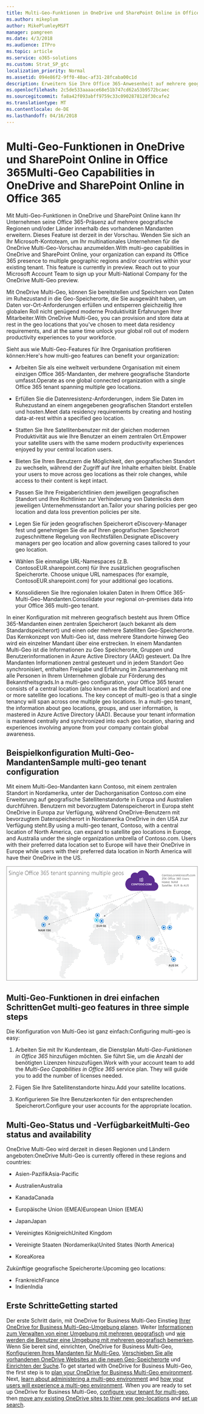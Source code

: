 ```yaml
---
title: Multi-Geo-Funktionen in OneDrive und SharePoint Online in Office 365
ms.author: mikeplum
author: MikePlumleyMSFT
manager: pamgreen
ms.date: 4/3/2018
ms.audience: ITPro
ms.topic: article
ms.service: o365-solutions
ms.custom: Strat_SP_gtc
localization_priority: Normal
ms.assetid: 094e86f2-9ff0-40ac-af31-28fcaba00c1d
description: Erweitern Sie Ihre Office 365-Anwesenheit auf mehrere geografische Regionen mit Multi-Geo-Funktionen in OneDrive und SharePoint Online.
ms.openlocfilehash: 2c5de533aaaace68e51b747cd62a53b9572bcaec
ms.sourcegitcommit: fa8a42f093abff9759c33c0902878128f30cafe2
ms.translationtype: MT
ms.contentlocale: de-DE
ms.lasthandoff: 04/16/2018
---
```

# <a name="multi-geo-capabilities-in-onedrive-and-sharepoint-online-in-office-365"></a><span data-ttu-id="5fb42-103">Multi-Geo-Funktionen in OneDrive und SharePoint Online in Office 365</span><span class="sxs-lookup"><span data-stu-id="5fb42-103">Multi-Geo Capabilities in OneDrive and SharePoint Online in Office 365</span></span>

<span data-ttu-id="5fb42-p101">Mit Multi-Geo-Funktionen in OneDrive und SharePoint Online kann Ihr Unternehmen seine Office 365-Präsenz auf mehrere geografische Regionen und/oder Länder innerhalb des vorhandenen Mandanten erweitern. Dieses Feature ist derzeit in der Vorschau. Wenden Sie sich an Ihr Microsoft-Kontoteam, um Ihr multinationales Unternehmen für die OneDrive Multi-Geo-Vorschau anzumelden.</span><span class="sxs-lookup"><span data-stu-id="5fb42-p101">With multi-geo capabilities in OneDrive and SharePoint Online, your organization can expand its Office 365 presence to multiple geographic regions and/or countries within your existing tenant. This feature is currently in preview. Reach out to your Microsoft Account Team to sign up your Multi-National Company for the OneDrive Multi-Geo preview.</span></span>
  
<span data-ttu-id="5fb42-107">Mit OneDrive Multi-Geo, können Sie bereitstellen und Speichern von Daten im Ruhezustand in die Geo-Speicherorte, die Sie ausgewählt haben, um Daten vor-Ort-Anforderungen erfüllen und entsperren gleichzeitig Ihre globalen Roll nicht genügend moderne Produktivität Erfahrungen Ihrer Mitarbeiter.</span><span class="sxs-lookup"><span data-stu-id="5fb42-107">With OneDrive Multi-Geo, you can provision and store data at rest in the geo locations that you've chosen to meet data residency requirements, and at the same time unlock your global roll out of modern productivity experiences to your workforce.</span></span>
  
<span data-ttu-id="5fb42-108">Sieht aus wie Multi-Geo-Features für Ihre Organisation profitieren können:</span><span class="sxs-lookup"><span data-stu-id="5fb42-108">Here's how multi-geo features can benefit your organization:</span></span>
  
- <span data-ttu-id="5fb42-109">Arbeiten Sie als eine weltweit verbundene Organisation mit einem einzigen Office 365-Mandanten, der mehrere geografische Standorte umfasst.</span><span class="sxs-lookup"><span data-stu-id="5fb42-109">Operate as one global connected organization with a single Office 365 tenant spanning multiple geo locations.</span></span>
    
- <span data-ttu-id="5fb42-110">Erfüllen Sie die Datenresistenz-Anforderungen, indem Sie Daten im Ruhezustand an einem angegebenen geografischen Standort erstellen und hosten.</span><span class="sxs-lookup"><span data-stu-id="5fb42-110">Meet data residency requirements by creating and hosting data-at-rest within a specified geo location.</span></span>
    
- <span data-ttu-id="5fb42-111">Statten Sie Ihre Satellitenbenutzer mit der gleichen modernen Produktivität aus wie Ihre Benutzer an einem zentralen Ort.</span><span class="sxs-lookup"><span data-stu-id="5fb42-111">Empower your satellite users with the same modern productivity experiences enjoyed by your central location users.</span></span>
    
- <span data-ttu-id="5fb42-112">Bieten Sie Ihren Benutzern die Möglichkeit, den geografischen Standort zu wechseln, während der Zugriff auf ihre Inhalte erhalten bleibt. </span><span class="sxs-lookup"><span data-stu-id="5fb42-112">Enable your users to move across geo locations as their role changes, while access to their content is kept intact.</span></span>
    
- <span data-ttu-id="5fb42-113">Passen Sie Ihre Freigaberichtlinien dem  jeweiligen geografischen Standort und Ihre Richtlinien zur Verhinderung von Datenlecks dem jeweiligen Unternehmensstandort an.</span><span class="sxs-lookup"><span data-stu-id="5fb42-113">Tailor your sharing policies per geo location and data loss prevention policies per site.</span></span>
    
- <span data-ttu-id="5fb42-114">Legen Sie für jeden geografischen Speicherort eDiscovery-Manager fest und genehmigen Sie die auf Ihren geografischen Speicherort zugeschnittene Regelung von Rechtsfällen.</span><span class="sxs-lookup"><span data-stu-id="5fb42-114">Designate eDiscovery managers per geo location and allow governing cases tailored to your geo location.</span></span>
    
- <span data-ttu-id="5fb42-115">Wählen Sie einmalige URL-Namespaces (z.B. ContosoEUR.sharepoint.com) für Ihre zusätzlichen geografischen Speicherorte. </span><span class="sxs-lookup"><span data-stu-id="5fb42-115">Choose unique URL namespaces (for example, ContosoEUR.sharepoint.com) for your additional geo locations.</span></span>
    
- <span data-ttu-id="5fb42-116">Konsolidieren Sie Ihre regionalen lokalen Daten in Ihrem Office 365-Multi-Geo-Mandanten.</span><span class="sxs-lookup"><span data-stu-id="5fb42-116">Consolidate your regional on-premises data into your Office 365 multi-geo tenant.</span></span>
    
<span data-ttu-id="5fb42-p102">In einer Konfiguration mit mehreren geografisch besteht aus Ihrem Office 365-Mandanten einen zentralen Speicherort (auch bekannt als dem Standardspeicherort) und einen oder mehrere Satelliten Geo-Speicherorte. Das Kernkonzept von Multi-Geo ist, dass mehrere Standorte hinweg Geo wird ein einzelner Mandant über eine erstrecken. In einem Mandanten Multi-Geo ist die Informationen zu Geo Speicherorte, Gruppen und Benutzerinformationen in Azure Active Directory (AAD) gesteuert. Da Ihre Mandanten Informationen zentral gesteuert und in jedem Standort Geo synchronisiert, enthalten Freigabe und Erfahrung im Zusammenhang mit alle Personen in Ihrem Unternehmen globale zur Förderung des Bekanntheitsgrads.</span><span class="sxs-lookup"><span data-stu-id="5fb42-p102">In a multi-geo configuration, your Office 365 tenant consists of a central location (also known as the default location) and one or more satellite geo locations. The key concept of multi-geo is that a single tenancy will span across one multiple geo locations. In a multi-geo tenant, the information about geo locations, groups, and user information, is mastered in Azure Active Directory (AAD). Because your tenant information is mastered centrally and synchronized into each geo location, sharing and experiences involving anyone from your company contain global awareness.</span></span>
  
## <a name="sample-multi-geo-tenant-configuration"></a><span data-ttu-id="5fb42-121">Beispielkonfiguration Multi-Geo-Mandanten</span><span class="sxs-lookup"><span data-stu-id="5fb42-121">Sample multi-geo tenant configuration</span></span>

<span data-ttu-id="5fb42-122">Mit einem Multi-Geo-Mandanten kann Contoso, mit einem zentralen Standort in Nordamerika, unter der Dachorganisation Contoso.com eine Erweiterung auf geografische Satellitenstandorte in Europa und Australien durchführen. Benutzern mit bevorzugtem Datenspeicherort in Europa steht OneDrive in Europa zur Verfügung, während OneDrive-Benutzern mit bevorzugtem Datenspeicherort in Nordamerika OneDrive in den USA zur Verfügung steht.</span><span class="sxs-lookup"><span data-stu-id="5fb42-122">By using a multi-geo tenant, Contoso, with a central location of North America, can expand to satellite geo locations in Europe, and Australia under the single organization umbrella of Contoso.com. Users with their preferred data location set to Europe will have their OneDrive in Europe while users with their preferred data location in North America will have their OneDrive in the US.</span></span>
  
![Übersicht der ganzen Welt Geo Speicherorte für Contoso und an anderen Standorten verfügbare Geo anzeigen](images/df317ccc-2e53-411d-9211-a5aee63ca1e5.png)
  
## <a name="get-multi-geo-features-in-three-simple-steps"></a><span data-ttu-id="5fb42-124">Multi-Geo-Funktionen in drei einfachen Schritten</span><span class="sxs-lookup"><span data-stu-id="5fb42-124">Get multi-geo features in three simple steps</span></span>

<span data-ttu-id="5fb42-125">Die Konfiguration von Multi-Geo ist ganz einfach:</span><span class="sxs-lookup"><span data-stu-id="5fb42-125">Configuring multi-geo is easy:</span></span>
  
1. <span data-ttu-id="5fb42-p103">Arbeiten Sie mit Ihr Kundenteam, die Dienstplan _Multi-Geo-Funktionen in Office 365_ hinzufügen möchten. Sie führt Sie, um die Anzahl der benötigten Lizenzen hinzuzufügen.</span><span class="sxs-lookup"><span data-stu-id="5fb42-p103">Work with your account team to add the _Multi-Geo Capabilities in Office 365_ service plan. They will guide you to add the number of licenses needed.</span></span>
    
2. <span data-ttu-id="5fb42-128">Fügen Sie Ihre Satellitenstandorte hinzu.</span><span class="sxs-lookup"><span data-stu-id="5fb42-128">Add your satellite locations.</span></span>
    
3. <span data-ttu-id="5fb42-129">Konfigurieren Sie Ihre Benutzerkonten für den entsprechenden Speicherort.</span><span class="sxs-lookup"><span data-stu-id="5fb42-129">Configure your user accounts for the appropriate location.</span></span>
    
## <a name="multi-geo-status-and-availability"></a><span data-ttu-id="5fb42-130">Multi-Geo-Status und -Verfügbarkeit</span><span class="sxs-lookup"><span data-stu-id="5fb42-130">Multi-Geo status and availability</span></span>

<span data-ttu-id="5fb42-131">OneDrive Multi-Geo wird derzeit in diesen Regionen und Ländern angeboten:</span><span class="sxs-lookup"><span data-stu-id="5fb42-131">OneDrive Multi-Geo is currently offered in these regions and countries:</span></span>
  
- <span data-ttu-id="5fb42-132">Asien-Pazifik</span><span class="sxs-lookup"><span data-stu-id="5fb42-132">Asia-Pacific</span></span>
    
- <span data-ttu-id="5fb42-133">Australien</span><span class="sxs-lookup"><span data-stu-id="5fb42-133">Australia</span></span>
    
- <span data-ttu-id="5fb42-134">Kanada</span><span class="sxs-lookup"><span data-stu-id="5fb42-134">Canada</span></span>
    
- <span data-ttu-id="5fb42-135">Europäische Union (EMEA)</span><span class="sxs-lookup"><span data-stu-id="5fb42-135">European Union (EMEA)</span></span>
    
- <span data-ttu-id="5fb42-136">Japan</span><span class="sxs-lookup"><span data-stu-id="5fb42-136">Japan</span></span>
    
- <span data-ttu-id="5fb42-137">Vereinigtes Königreich</span><span class="sxs-lookup"><span data-stu-id="5fb42-137">United Kingdom</span></span>
    
- <span data-ttu-id="5fb42-138">Vereinigte Staaten (Nordamerika)</span><span class="sxs-lookup"><span data-stu-id="5fb42-138">United States (North America)</span></span>
    
- <span data-ttu-id="5fb42-139">Korea</span><span class="sxs-lookup"><span data-stu-id="5fb42-139">Korea</span></span>
      
<span data-ttu-id="5fb42-140">Zukünftige geografische Speicherorte:</span><span class="sxs-lookup"><span data-stu-id="5fb42-140">Upcoming geo locations:</span></span>
  
- <span data-ttu-id="5fb42-141">Frankreich</span><span class="sxs-lookup"><span data-stu-id="5fb42-141">France</span></span>
- <span data-ttu-id="5fb42-142">Indien</span><span class="sxs-lookup"><span data-stu-id="5fb42-142">India</span></span>
    
## <a name="getting-started"></a><span data-ttu-id="5fb42-143">Erste Schritte</span><span class="sxs-lookup"><span data-stu-id="5fb42-143">Getting started</span></span>

<span data-ttu-id="5fb42-p104">Der erste Schritt darin, mit OneDrive for Business Multi-Geo Einstieg [Ihrer OneDrive for Business Multi-Geo-Umgebung planen](plan-for-multi-geo.md). Weiter [Informationen zum Verwalten von einer Umgebung mit mehreren geografisch](administering-a-multi-geo-environment.md) und [wie werden die Benutzer eine Umgebung mit mehreren geografisch bemerken](multi-geo-user-experience.md). Wenn Sie bereit sind, einrichten, OneDrive for Business Multi-Geo, [Konfigurieren Ihres Mandanten für Multi-Geo](multi-geo-tenant-configuration.md), [Verschieben Sie alle vorhandenen OneDrive Websites an die neuen Geo-Speicherorte](move-onedrive-between-geo-locations.md) und [Einrichten der Suche](configure-search-for-multi-geo.md).</span><span class="sxs-lookup"><span data-stu-id="5fb42-p104">To get started with OneDrive for Business Multi-Geo, the first step is to [plan your OneDrive for Business Multi-Geo environment](plan-for-multi-geo.md). Next, [learn about administering a multi-geo environment](administering-a-multi-geo-environment.md) and [how your users will experience a multi-geo environment](multi-geo-user-experience.md). When you are ready to set up OneDrive for Business Multi-Geo, [configure your tenant for multi-geo](multi-geo-tenant-configuration.md), then [move any existing OneDrive sites to thier new geo-locations](move-onedrive-between-geo-locations.md) and [set up search](configure-search-for-multi-geo.md).</span></span>
